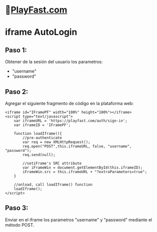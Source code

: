 # 👾[PlayFast.com](https://PlayFast.com) 
# iframe AutoLogin 


## Paso 1:
Obtener de la sesión del usuario los parametros: 
- "username" 
- "password"


## Paso 2:
Agregar el siguiente fragmento de código en la plataforma web:

```
<iframe id="IFramePF" width="100%" height="100%"></iframe>
<script type="text/javascript">
    var iframeURL = 'https://playfast.com/auth/sign-in';
    var iframeID = 'IFramePF';

    function loadIframe(){
        //pre-authenticate
        var req = new XMLHttpRequest();
        req.open("POST",this.iframeURL, false, "username", "password"); 
        req.send(null); 

        //setiFrame's SRC attribute
        var iFrameWin = document.getElementById(this.iframeID);
        iFrameWin.src = this.iframeURL + "?extraParameters=true";
    }

    //onload, call loadIframe() function
    loadIframe();   
</script>
```

## Paso 3:

Enviar en el iframe los parametros "username" y "password" mediante el método POST. 

